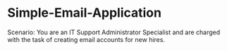 # Simple-Email-Application
Scenario: You are an IT Support Administrator Specialist and are charged with the task of creating email accounts for new hires.
